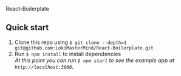 React-Boilerplate

## Quick start

1. Clone this repo using `$ git clone --depth=1 git@github.com:LokiMasterMind/React-Boilerplate.git`
1. Run `$ npm install` to install dependencies <br />
   *At this point you can run `$ npm start` to see the example app at `http://localhost:3000`.*
